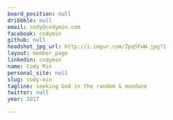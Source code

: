 ```yaml
---
board_position: null
dribbble: null
email: cody@codymin.com
facebook: codymin
github: null
headshot_jpg_url: http://i.imgur.com/ZpqSFwW.jpg?1
layout: member_page
linkedin: codymin
name: Cody Min
personal_site: null
slug: cody-min
tagline: seeking God in the random & mundane
twitter: null
year: 2017

---
```

